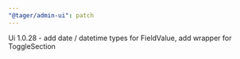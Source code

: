 ```yaml
---
"@tager/admin-ui": patch
---
```


Ui 1.0.28 - add date / datetime types for FieldValue, add wrapper for ToggleSection
